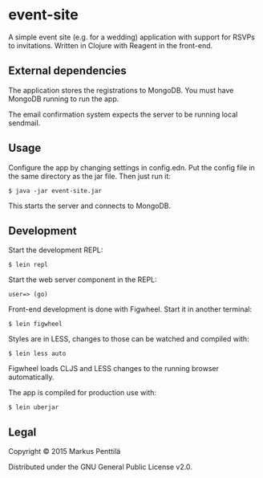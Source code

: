 # event-site

A simple event site (e.g. for a wedding) application with support for RSVPs to invitations. Written in Clojure with
Reagent in the front-end.

## External dependencies

The application stores the registrations to MongoDB. You must have MongoDB running to run the app.

The email confirmation system expects the server to be running local sendmail.

## Usage

Configure the app by changing settings in config.edn. Put the config file in the same directory
as the jar file. Then just run it:

    $ java -jar event-site.jar

This starts the server and connects to MongoDB.

## Development

Start the development REPL:

    $ lein repl

Start the web server component in the REPL:

    user=> (go)

Front-end development is done with Figwheel. Start it in  another terminal:

    $ lein figwheel

Styles are in LESS, changes to those can be watched and compiled with:

    $ lein less auto

Figwheel loads CLJS and LESS changes to the running browser automatically.

The app is compiled for production use with:

    $ lein uberjar

## Legal

Copyright © 2015 Markus Penttilä

Distributed under the GNU General Public License v2.0.
